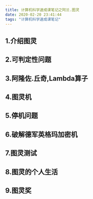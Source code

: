 ```yaml
---
title: 计算机科学速成课笔记之阿兰.图灵
date: 2020-02-20 23:41:44
tags: "计算机科学速成课笔记"
---
```


## 1.介绍图灵

## 2.可判定性问题

## 3.阿隆佐.丘奇,Lambda算子

## 4.图灵机

## 5.停机问题

## 6.破解德军英格玛加密机

## 7.图灵测试

## 8.图灵的个人生活

## 9.图灵奖
